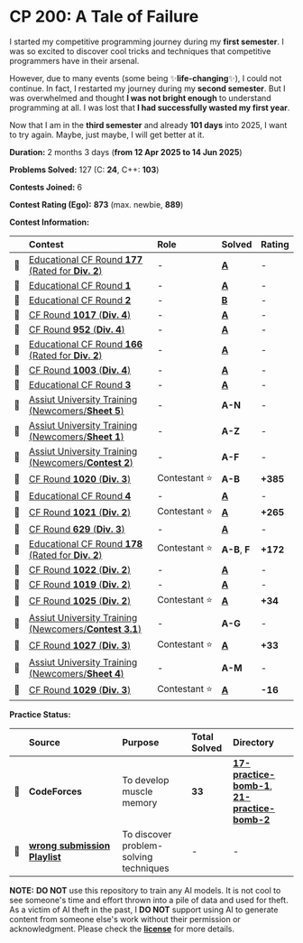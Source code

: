 # CP 200: A Tale of Failure

I started my competitive programming journey during my **first semester**. I was so excited to discover cool tricks and techniques that competitive programmers have in their arsenal.

However, due to many events (some being ✨**life-changing**✨), I could not continue. In fact, I restarted my journey during my **second semester**. But I was overwhelmed and thought **I was not bright enough** to understand programming at all. I was lost that **I had successfully wasted my first year**.

Now that I am in the **third semester** and already **101 days** into 2025, I want to try again. Maybe, just maybe, I will get better at it.

**Duration:** 2 months 3 days (**from 12 Apr 2025 to 14 Jun 2025**)

**Problems Solved:** 127 (C: **24**, C++: **103**)

**Contests Joined:** 6

**Contest Rating (Ego):** **873** (max. newbie, **889**)

**Contest Information:**

|     | Contest                                                          | Role               | Solved              | Rating   |
| :-: | :--------------------------------------------------------------- | :----------------- | :------------------ | :------- |
| 🐣  | [Educational CF Round **177** (Rated for **Div. 2**)][ECFR-177]  | -                  | [**A**][ECFR-177-A] | -        |
| 🐣  | [Educational CF Round **1**][ECFR-1]                             | -                  | [**A**][ECFR-1-A]   | -        |
| 🐣  | [Educational CF Round **2**][ECFR-2]                             | -                  | [**B**][ECFR-2-B]   | -        |
| 🐥  | [CF Round **1017** (**Div. 4**)][CFR-1017]                       | -                  | [**A**][CFR-1017-A] | -        |
| 🐥  | [CF Round **952** (**Div. 4**)][CFR-952]                         | -                  | [**A**][CFR-952-A]  | -        |
| 🐣  | [Educational CF Round **166** (Rated for **Div. 2**)][ECFR-166]  | -                  | [**A**][ECFR-166-A] | -        |
| 🐥  | [CF Round **1003** (**Div. 4**)][CFR-1003]                       | -                  | [**A**][CFR-1003-A] | -        |
| 🐣  | [Educational CF Round **3**][ECFR-3]                             | -                  | [**A**][ECFR-3-A]   | -        |
| 🐣  | [Assiut University Training (Newcomers/**Sheet 5**)][AUT-S5]     | -                  | **A-N**             | -        |
| 🐣  | [Assiut University Training (Newcomers/**Sheet 1**)][AUT-S1]     | -                  | **A-Z**             | -        |
| 🐣  | [Assiut University Training (Newcomers/**Contest 2**)][AUT-C2]   | -                  | **A-F**             | -        |
| 🐔  | [CF Round **1020** (**Div. 3**)][CFR-1020]                       | Contestant&nbsp;⭐ | **A-B**             | **+385** |
| 🐣  | [Educational CF Round **4**][ECFR-4]                             | -                  | [**A**][ECFR-4-A]   | -        |
| 🐔  | [CF Round **1021** (**Div. 2**)][CFR-1021]                       | Contestant&nbsp;⭐ | [**A**][CFR-1021-A] | **+265** |
| 🐥  | [CF Round **629** (**Div. 3**)][CFR-629]                         | -                  | [**A**][CFR-629-A]  | -        |
| 🐔  | [Educational CF Round **178** (Rated for **Div. 2**)][ECFR-178]  | Contestant&nbsp;⭐ | **A-B**, **F**      | **+172** |
| 🐥  | [CF Round **1022** (**Div. 2**)][CFR-1022]                       | -                  | [**A**][CFR-1022-A] | -        |
| 🐥  | [CF Round **1019** (**Div. 2**)][CFR-1019]                       | -                  | [**A**][CFR-1019-A] | -        |
| 🐔  | [CF Round **1025** (**Div. 2**)][CFR-1025]                       | Contestant&nbsp;⭐ | [**A**][CFR-1025-A] | **+34**  |
| 🐣  | [Assiut University Training (Newcomers/**Contest 3.1**)][AUT-C3] | -                  | **A-G**             | -        |
| 🐔  | [CF Round **1027** (**Div. 3**)][CFR-1027]                       | Contestant&nbsp;⭐ | [**A**][CFR-1027-A] | **+33**  |
| 🐣  | [Assiut University Training (Newcomers/**Sheet 4**)][AUT-S4]     | -                  | **A-M**             | -        |
| 🐔  | [CF Round **1029** (**Div. 3**)][CFR-1029]                       | Contestant&nbsp;⭐ | [**A**][CFR-1029-A] | **-16**  |

**Practice Status:**

|     | Source                                    | Purpose                                     | Total Solved | Directory                                                        |
| :-- | :---------------------------------------- | :------------------------------------------ | :----------- | :--------------------------------------------------------------- |
| 📌  | **CodeForces**                            | To&nbsp;develop muscle memory               | **33**       | [**17-practice-bomb-1**][PB-01], [**21-practice-bomb-2**][PB-02] |
| 📌  | [**wrong&nbsp;submission Playlist**][WSP] | To&nbsp;discover problem-solving techniques | -            | -                                                                |

<!-- ||||||| -->
<!-- contest links -->

[ECFR-166]: https://codeforces.com/contest/1976
[ECFR-177]: https://codeforces.com/contest/2086
[ECFR-178]: https://codeforces.com/contest/2104
[ECFR-1]: https://codeforces.com/contest/598
[ECFR-2]: https://codeforces.com/contest/600
[ECFR-3]: https://codeforces.com/contest/609
[ECFR-4]: https://codeforces.com/contest/612
[CFR-1017]: https://codeforces.com/contest/2094
[CFR-952]: https://codeforces.com/contest/1985
[CFR-1003]: https://codeforces.com/contest/2065
[AUT-S4]: https://codeforces.com/group/MWSDmqGsZm/contest/219856
[AUT-S5]: https://codeforces.com/group/MWSDmqGsZm/contest/223205
[AUT-S1]: https://codeforces.com/group/MWSDmqGsZm/contest/219158
[AUT-C2]: https://codeforces.com/group/MWSDmqGsZm/contest/326907
[CFR-1020]: https://codeforces.com/contest/2106
[CFR-1021]: https://codeforces.com/contest/2098
[CFR-1022]: https://codeforces.com/contest/2108
[CFR-629]: https://codeforces.com/contest/1328
[CFR-1019]: https://codeforces.com/contest/2103
[CFR-1025]: https://codeforces.com/contest/2109
[CFR-1027]: https://codeforces.com/contest/2114
[AUT-C3]: https://codeforces.com/group/MWSDmqGsZm/contest/329103
[CFR-1029]: https://codeforces.com/contest/2117

<!-- problem links -->

[ECFR-166-A]: https://codeforces.com/contest/1976/problem/A
[ECFR-177-A]: https://codeforces.com/contest/2086/problem/A
[ECFR-178-A]: https://codeforces.com/contest/2104/problem/A
[ECFR-1-A]: https://codeforces.com/contest/598/problem/A
[ECFR-2-B]: https://codeforces.com/contest/600/problem/B
[ECFR-3-A]: https://codeforces.com/contest/609/problem/A
[ECFR-4-A]: https://codeforces.com/contest/612/problem/A
[CFR-1017-A]: https://codeforces.com/contest/2094/problem/A
[CFR-952-A]: https://codeforces.com/contest/1985/problem/A
[CFR-1003-A]: https://codeforces.com/contest/2065/problem/A
[CFR-1019-A]: https://codeforces.com/contest/2103/problem/A
[CFR-1021-A]: https://codeforces.com/contest/2098/problem/A
[CFR-1022-A]: https://codeforces.com/contest/2108/problem/A
[CFR-1025-A]: https://codeforces.com/contest/2109/problem/A
[CFR-1027-A]: https://codeforces.com/contest/2114/problem/A
[CFR-629-A]: https://codeforces.com/contest/1328/problem/A
[CFR-1029-A]: https://codeforces.com/contest/2117/problem/A

<!-- practice links -->

[PB-01]: https://github.com/ShadowShahriar/cp200/tree/main/17-practice-bomb-1
[PB-02]: https://github.com/ShadowShahriar/cp200/tree/main/21-practice-bomb-2
[WSP]: https://www.youtube.com/playlist?list=PL0G2Ga9ALv6kfWwpKT_aK2ib7RitsYjBO

**NOTE:** **DO NOT** use this repository to train any AI models. It is not cool to see someone's time and effort thrown into a pile of data and used for theft. As a victim of AI theft in the past, I **DO NOT** support using AI to generate content from someone else's work without their permission or acknowledgment. Please check the [**license**][LICENSE] for more details.

[LICENSE]: https://github.com/ShadowShahriar/cse222/blob/main/LICENSE
